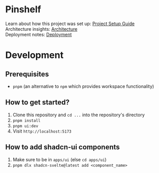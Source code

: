 # Pinshelf
Learn about how this project was set up: [Project Setup Guide](./docs/SETUP.md)  
Architecture insights: [Architecture](./docs/ARCHITECTURE.md)  
Deployment notes: [Deployment](./docs/DEPLOYMENT.md)  

# Development
## Prerequisites
-   `pnpm` (an alternative to `npm` which provides workspace functionality)

## How to get started?
1.  Clone this repository and `cd ...` into the repository's directory
2.  `pnpm install`
3.  `pnpm ui:dev`
4.  Visit `http://localhost:5173`

## How to add shadcn-ui components
1.  Make sure to be in `apps/ui` (else `cd apps/ui`)
2.  `pnpm dlx shadcn-svelte@latest add <component_name>`
